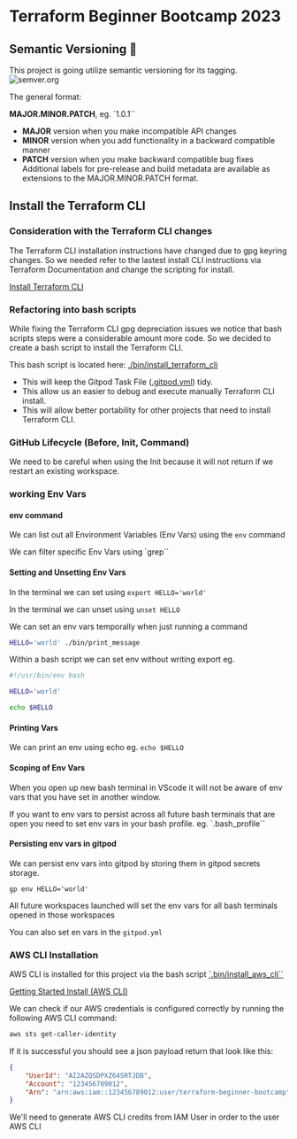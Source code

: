 # Terraform Beginner Bootcamp 2023

## Semantic Versioning :mage:

This project is going utilize semantic versioning for its tagging. ![semver.org](https://semver.org/)

The general format:

 **MAJOR.MINOR.PATCH**, eg. `1.0.1``

- **MAJOR** version when you make incompatible API changes
- **MINOR** version when you add functionality in a backward compatible manner
- **PATCH** version when you make backward compatible bug fixes
Additional labels for pre-release and build metadata are available as extensions to the MAJOR.MINOR.PATCH format.

## Install the Terraform CLI

### Consideration with the Terraform CLI changes

The Terraform CLI installation instructions have changed due to gpg keyring changes. So we needed refer to the lastest install CLI instructions via Terraform Documentation and change the scripting for install.

[Install Terraform CLI](https://developer.hashicorp.com/terraform/tutorials/aws-get-started/install-cli)

### Refactoring into bash scripts

While fixing the Terraform CLI gpg depreciation issues we notice that bash scripts steps were a considerable amount more code. So we decided to create a bash script to install the Terraform CLI.

This bash script is located here: [./bin/install_terraform_cli](./bin/install_terraform_cli)

- This will keep the Gitpod Task File ([.gitpod.yml](.gitpod.yml)) tidy.
- This allow us an easier to debug and execute manually Terraform CLI install.
- This will allow better portability for other projects that need to install Terraform CLI.

### GitHub Lifecycle (Before, Init, Command)

We need to be careful when using the Init because it will not return if we restart an existing workspace.

### working Env Vars

#### env command

We can list out all Environment Variables (Env Vars) using the `env` command

We can filter specific Env Vars using `grep``

#### Setting and Unsetting Env Vars

In the terminal we can set using `export HELLO='world'`

In the terminal we can unset using `unset HELLO`

We can set an env vars temporally when just running a command

```sh
HELLO='world' ./bin/print_message
```

Within a bash script we can set env without writing export eg.

```sh
#!/usr/bin/env bash

HELLO='world'

echo $HELLO
```
#### Printing Vars

We can print an env using echo eg. `echo $HELLO`

#### Scoping of Env Vars

When you open up new bash terminal in VScode it will not be aware of env vars that you have set in another window.

If you want to env vars to persist across all future bash terminals that are open you need to set env vars in your bash profile. eg. `.bash_profile``

#### Persisting env vars in gitpod

We can persist env vars into gitpod by storing them in gitpod secrets storage.

```
gp env HELLO='world'
```
All future workspaces launched will set the env vars for all bash terminals opened in those workspaces

You can also set en vars in the `gitpod.yml` 

### AWS CLI Installation

AWS CLI is installed for this project via the bash script [`.bin/install_aws_cli``](./bin/install_aws_cli)

[Getting Started Install (AWS CLI)](https://docs.aws.amazon.com/cli/latest/userguide/getting-started-install.html)

We can check if our AWS credentials is configured correctly by running the following AWS CLI command:

```sh
aws sts get-caller-identity
```

If it is successful you should see a json payload return that look like this:

```json
{
    "UserId": "AI2AZQSDPXZ64SRTJDB",
    "Account": "123456789012",
    "Arn": "arn:aws:iam::123456789012:user/terraform-beginner-bootcamp"
}
```

We'll need to generate AWS CLI credits from IAM User in order to the user AWS CLI